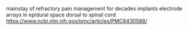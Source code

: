 mainstay of refractory pain management for decades
implants electrode arrays in epidural space dorsal to spinal cord
https://www.ncbi.nlm.nih.gov/pmc/articles/PMC6430588/
